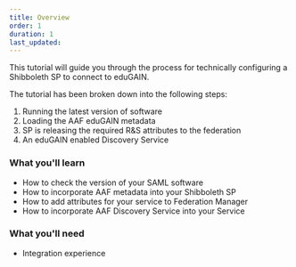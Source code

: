 ```yaml
---
title: Overview
order: 1
duration: 1
last_updated:
---
```


This tutorial will guide you through the process for technically configuring a Shibboleth SP to connect to eduGAIN. 

The tutorial has been broken down into the following steps:
1. Running the latest version of software
1. Loading the AAF eduGAIN metadata
1. SP is releasing the required R&S attributes to the federation
1. An eduGAIN enabled Discovery Service

### What you'll learn

- How to check the version of your SAML software
- How to incorporate AAF metadata into your Shibboleth SP
- How to add attributes for your service to Federation Manager
- How to incorporate AAF Discovery Service into your Service

### What you'll need

- Integration experience
